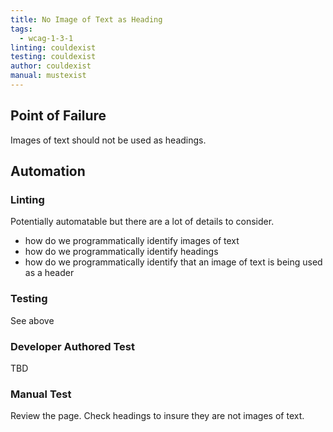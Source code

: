 ```yaml
---
title: No Image of Text as Heading
tags: 
  - wcag-1-3-1
linting: couldexist
testing: couldexist
author: couldexist
manual: mustexist
---
```


## Point of Failure
Images of text should not be used as headings.

## Automation

### Linting
Potentially automatable but there are a lot of details to consider. 
- how do we programmatically identify images of text
- how do we programmatically identify headings
- how do we programmatically identify that an image of text is being used as a header

### Testing
See above

### Developer Authored Test
TBD

### Manual Test
Review the page. Check headings to insure they are not images of text.